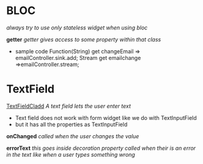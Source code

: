 # **BLOC**

_always try to use only stateless widget when using bloc_

**getter**
_getter gives access to some property within that class_

- sample code
  Function(String) get changeEmail => emailController.sink.add;
  Stream<String> get emailchange =>emailController.stream;

# **TextField**

[TextFieldCladd](https://api.flutter.dev/flutter/material/TextField-class.html)
_A text field lets the user enter text_

- Text field does not work with form widget like we do with TextInputField
- but it has all the properties as TextInputField

**onChanged**
_called when the user changes the value_

**errorText**
_this goes inside decoration property_
_called when their is an error in the text_
_like when a user types something wrong_
